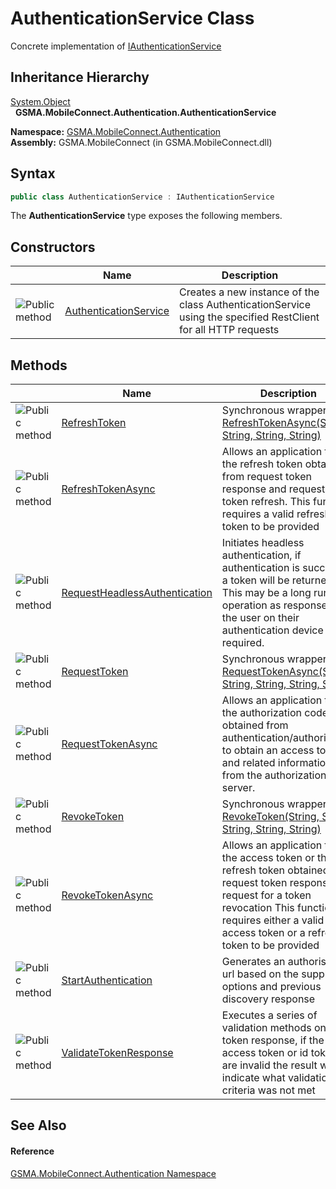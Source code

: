 AuthenticationService Class
===========================
Concrete implementation of [IAuthenticationService][1]


Inheritance Hierarchy
---------------------
[System.Object][2]  
  **GSMA.MobileConnect.Authentication.AuthenticationService**  

**Namespace:** [GSMA.MobileConnect.Authentication][3]  
**Assembly:** GSMA.MobileConnect (in GSMA.MobileConnect.dll)

Syntax
------

```csharp
public class AuthenticationService : IAuthenticationService
```

The **AuthenticationService** type exposes the following members.


Constructors
------------

                 | Name                       | Description                                                                                                    
---------------- | -------------------------- | -------------------------------------------------------------------------------------------------------------- 
![Public method] | [AuthenticationService][4] | Creates a new instance of the class AuthenticationService using the specified RestClient for all HTTP requests 


Methods
-------

                 | Name                               | Description                                                                                                                                                                                                                     
---------------- | ---------------------------------- | ------------------------------------------------------------------------------------------------------------------------------------------------------------------------------------------------------------------------------- 
![Public method] | [RefreshToken][5]                  | Synchronous wrapper for [RefreshTokenAsync(String, String, String, String)][6]                                                                                                                                                  
![Public method] | [RefreshTokenAsync][7]             | Allows an application to use the refresh token obtained from request token response and request for a token refresh. This function requires a valid refresh token to be provided                                                
![Public method] | [RequestHeadlessAuthentication][8] | Initiates headless authentication, if authentication is successful a token will be returned. This may be a long running operation as response from the user on their authentication device is required.                         
![Public method] | [RequestToken][9]                  | Synchronous wrapper for [RequestTokenAsync(String, String, String, String, String)][10]                                                                                                                                         
![Public method] | [RequestTokenAsync][11]            | Allows an application to use the authorization code obtained from authentication/authorization to obtain an access token and related information from the authorization server.                                                 
![Public method] | [RevokeToken][12]                  | Synchronous wrapper for [RevokeToken(String, String, String, String, String)][13]                                                                                                                                               
![Public method] | [RevokeTokenAsync][14]             | Allows an application to use the access token or the refresh token obtained from request token response and request for a token revocation This function requires either a valid access token or a refresh token to be provided 
![Public method] | [StartAuthentication][15]          | Generates an authorisation url based on the supplied options and previous discovery response                                                                                                                                    
![Public method] | [ValidateTokenResponse][16]        | Executes a series of validation methods on the token response, if the access token or id token are invalid the result will indicate what validation criteria was not met                                                        


See Also
--------

#### Reference
[GSMA.MobileConnect.Authentication Namespace][3]  

[1]: ../IAuthenticationService/README.md
[2]: http://msdn.microsoft.com/en-us/library/e5kfa45b
[3]: ../README.md
[4]: _ctor.md
[5]: RefreshToken.md
[6]: ../IAuthenticationService/RefreshTokenAsync.md
[7]: RefreshTokenAsync.md
[8]: RequestHeadlessAuthentication.md
[9]: RequestToken.md
[10]: ../IAuthenticationService/RequestTokenAsync.md
[11]: RequestTokenAsync.md
[12]: RevokeToken.md
[13]: ../IAuthenticationService/RevokeToken.md
[14]: RevokeTokenAsync.md
[15]: StartAuthentication.md
[16]: ValidateTokenResponse.md
[17]: ../../_icons/Help.png
[Public method]: ../../_icons/pubmethod.gif "Public method"